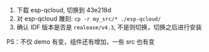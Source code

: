 1) 下载 esp-qcloud, 切换到 43e218d    
2) 对 esp-qcloud 雕刻: `cp -r my_src/* ./esp-qcloud/`
3) 确认 IDF 版本是否是 `realease/v4.3`, 不是则切换，切换之后进行安装

PS：不仅 demo 有变，组件还有增加，一些 src 也有变
